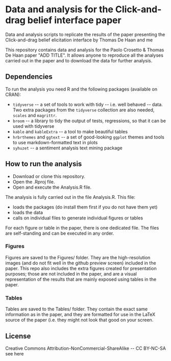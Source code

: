 # Data and analysis for the Click-and-drag belief interface paper


Data and analysis scripts to replicate the results of the paper presenting the Click-and-drag belief elicitation interface by Thomas De Haan and me

This repository contains data and analysis for the Paolo Crosetto & Thomas De Haan paper "ADD TITLE". It allows anyone to reproduce all the analyses carried out in the paper and to download the data for further analysis.

## Dependencies
To run the analysis you need R and the following packages (available on CRAN):

- `tidyverse` -- a set of tools to work with tidy -- i.e. well behaved -- data. Two extra packages from the `tidyverse` collection are also needed, `scales` and `magrittr`.
- `broom` -- a library to tidy the output of tests, regressions, so that it can be used with tidyverse
- `kable` and `kableExtra` -- a tool to make beautiful tables
- `hrbrthemes` and `ggtext` -- a set of good-looking `ggplot` themes and tools to use markdown-formatted text in plots
- `syhuzet` -- a sentiment analysis text mining package

## How to run the analysis

- Download or clone this repository.
- Open the .Rproj file.
- Open and execute the Analysis.R file.

The analysis is fully carried out in the file Analysis.R. This file:

- loads the packages (do install them first if you do not have them yet)
- loads the data
- calls on individual files to generate individual figures or tables

For each figure or table in the paper, there is one dedicated file. The files are self-standing and can be executed in any order.

### Figures
Figures are saved to the Figures/ folder. They are the high-resolution images (and do not fit well in the github preview screen) included in the paper. This repo also includes the extra figures created for presentation purposes; those are not included in the paper, and are a visual representation of the results that are mainly exposed using tables in the paper. 

### Tables
Tables are saved to the Tables/ folder. They contain the exact same information as in the paper, and they are formatted for use in the LaTeX source of the paper (i.e. they might not look that good on your screen. 

## License

Creative Commons Attribution-NonCommercial-ShareAlike -- CC BY-NC-SA see here

